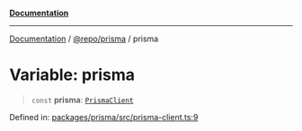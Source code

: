 [**Documentation**](../../../README.md)

***

[Documentation](../../../README.md) / [@repo/prisma](../README.md) / prisma

# Variable: prisma

> `const` **prisma**: [`PrismaClient`](../type-aliases/PrismaClient.md)

Defined in: [packages/prisma/src/prisma-client.ts:9](https://github.com/o3osatoshi/experiment/blob/5bd7d1b2e07e346ab8abb44ddf7730e7fe84cf4f/packages/prisma/src/prisma-client.ts#L9)
